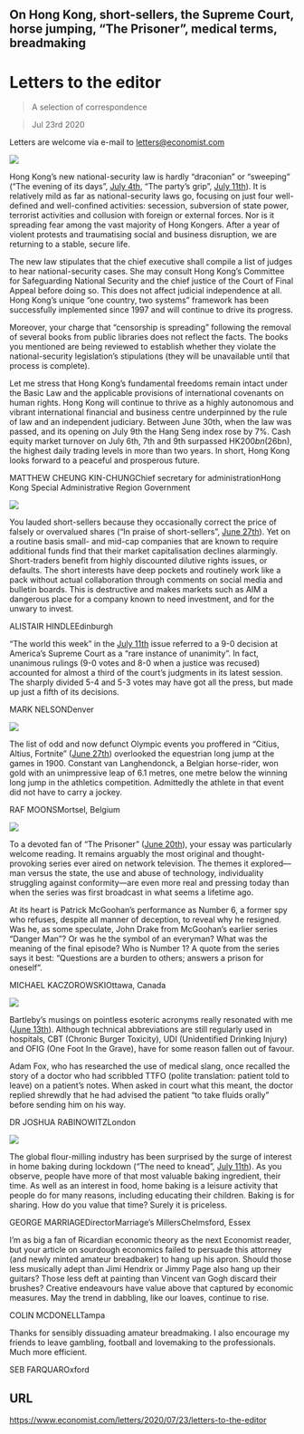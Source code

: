 ## On Hong Kong, short-sellers, the Supreme Court, horse jumping, “The Prisoner”, medical terms, breadmaking

# Letters to the editor

> A selection of correspondence

> Jul 23rd 2020

Letters are welcome via e-mail to [letters@economist.com](https://www.economist.com/mailto:letters@economist.com%20)

![](./images/20200704_CNP002.jpg)

Hong Kong’s new national-security law is hardly “draconian” or “sweeping” (“The evening of its days”, [July 4th](https://www.economist.com//china/2020/07/02/a-new-national-security-bill-to-intimidate-hong-kong), “The party’s grip”, [July 11th](https://www.economist.com//china/2020/07/11/under-a-new-national-security-law-hong-kong-is-already-a-changed-city)). It is relatively mild as far as national-security laws go, focusing on just four well-defined and well-confined activities: secession, subversion of state power, terrorist activities and collusion with foreign or external forces. Nor is it spreading fear among the vast majority of Hong Kongers. After a year of violent protests and traumatising social and business disruption, we are returning to a stable, secure life.

The new law stipulates that the chief executive shall compile a list of judges to hear national-security cases. She may consult Hong Kong’s Committee for Safeguarding National Security and the chief justice of the Court of Final Appeal before doing so. This does not affect judicial independence at all. Hong Kong’s unique “one country, two systems” framework has been successfully implemented since 1997 and will continue to drive its progress.

Moreover, your charge that “censorship is spreading” following the removal of several books from public libraries does not reflect the facts. The books you mentioned are being reviewed to establish whether they violate the national-security legislation’s stipulations (they will be unavailable until that process is complete).

Let me stress that Hong Kong’s fundamental freedoms remain intact under the Basic Law and the applicable provisions of international covenants on human rights. Hong Kong will continue to thrive as a highly autonomous and vibrant international financial and business centre underpinned by the rule of law and an independent judiciary. Between June 30th, when the law was passed, and its opening on July 9th the Hang Seng index rose by 7%. Cash equity market turnover on July 6th, 7th and 9th surpassed HK$200bn ($26bn), the highest daily trading levels in more than two years. In short, Hong Kong looks forward to a peaceful and prosperous future.

MATTHEW CHEUNG KIN-CHUNGChief secretary for administrationHong Kong Special Administrative Region Government

![](./images/20200627_LDD003_0.jpg)

You lauded short-sellers because they occasionally correct the price of falsely or overvalued shares (“In praise of short-sellers”, [June 27th](https://www.economist.com//leaders/2020/06/24/wirecards-scandal-shows-the-benefits-of-short-sellers)). Yet on a routine basis small- and mid-cap companies that are known to require additional funds find that their market capitalisation declines alarmingly. Short-traders benefit from highly discounted dilutive rights issues, or defaults. The short interests have deep pockets and routinely work like a pack without actual collaboration through comments on social media and bulletin boards. This is destructive and makes markets such as AIM a dangerous place for a company known to need investment, and for the unwary to invest.

ALISTAIR HINDLEEdinburgh

“The world this week” in the [July 11th](https://www.economist.com//the-world-this-week/2020/07/11/politics-this-week) issue referred to a 9-0 decision at America’s Supreme Court as a “rare instance of unanimity”. In fact, unanimous rulings (9-0 votes and 8-0 when a justice was recused) accounted for almost a third of the court’s judgments in its latest session. The sharply divided 5-4 and 5-3 votes may have got all the press, but made up just a fifth of its decisions.

MARK NELSONDenver

![](./images/20200627_LDD002.jpg)

The list of odd and now defunct Olympic events you proffered in “Citius, Altius, Fortnite” ([June 27th](https://www.economist.com//leaders/2020/06/27/why-the-next-olympics-should-include-fortnite)) overlooked the equestrian long jump at the games in 1900. Constant van Langhendonck, a Belgian horse-rider, won gold with an unimpressive leap of 6.1 metres, one metre below the winning long jump in the athletics competition. Admittedly the athlete in that event did not have to carry a jockey.

RAF MOONSMortsel, Belgium

![](./images/20200620_BKP015.jpg)

To a devoted fan of “The Prisoner” ([June 20th](https://www.economist.com//books-and-arts/2020/06/20/the-prisoner-a-classic-tv-series-is-apt-lockdown-viewing)), your essay was particularly welcome reading. It remains arguably the most original and thought-provoking series ever aired on network television. The themes it explored—man versus the state, the use and abuse of technology, individuality struggling against conformity—are even more real and pressing today than when the series was first broadcast in what seems a lifetime ago.

At its heart is Patrick McGoohan’s performance as Number 6, a former spy who refuses, despite all manner of deception, to reveal why he resigned. Was he, as some speculate, John Drake from McGoohan’s earlier series “Danger Man”? Or was he the symbol of an everyman? What was the meaning of the final episode? Who is Number 1? A quote from the series says it best: “Questions are a burden to others; answers a prison for oneself”.

MICHAEL KACZOROWSKIOttawa, Canada

![](./images/20200613_WBD001.jpg)

Bartleby’s musings on pointless esoteric acronyms really resonated with me ([June 13th](https://www.economist.com//business/2020/06/11/lessons-from-100-columns)). Although technical abbreviations are still regularly used in hospitals, CBT (Chronic Burger Toxicity), UDI (Unidentified Drinking Injury) and OFIG (One Foot In the Grave), have for some reason fallen out of favour.

Adam Fox, who has researched the use of medical slang, once recalled the story of a doctor who had scribbled TTFO (polite translation: patient told to leave) on a patient’s notes. When asked in court what this meant, the doctor replied shrewdly that he had advised the patient “to take fluids orally” before sending him on his way.

DR JOSHUA RABINOWITZLondon

![](./images/20200711_LDD002.jpg)

The global flour-milling industry has been surprised by the surge of interest in home baking during lockdown (“The need to knead”, [July 11th](https://www.economist.com//leaders/2020/07/11/sourdough-economics-no-need-to-knead)). As you observe, people have more of that most valuable baking ingredient, their time. As well as an interest in food, home baking is a leisure activity that people do for many reasons, including educating their children. Baking is for sharing. How do you value that time? Surely it is priceless.

GEORGE MARRIAGEDirectorMarriage’s MillersChelmsford, Essex

I’m as big a fan of Ricardian economic theory as the next Economist reader, but your article on sourdough economics failed to persuade this attorney (and newly minted amateur breadbaker) to hang up his apron. Should those less musically adept than Jimi Hendrix or Jimmy Page also hang up their guitars? Those less deft at painting than Vincent van Gogh discard their brushes? Creative endeavours have value above that captured by economic measures. May the trend in dabbling, like our loaves, continue to rise.

COLIN MCDONELLTampa

Thanks for sensibly dissuading amateur breadmaking. I also encourage my friends to leave gambling, football and lovemaking to the professionals. Much more efficient.

SEB FARQUAROxford

## URL

https://www.economist.com/letters/2020/07/23/letters-to-the-editor
